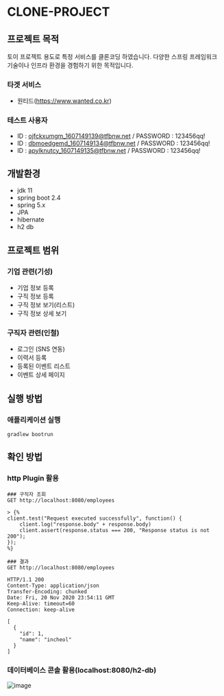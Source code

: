 # CLONE-PROJECT

## 프로젝트 목적
토이 프로젝트 용도로 특정 서비스를 클론코딩 하였습니다. 다양한 스프링 프레임워크 기술이나 인프라 환경을 경험하기 위한 목적입니다. 

### 타겟 서비스
- 원티드(https://www.wanted.co.kr)

### 테스트 사용자
- ID : ojfckxumgm_1607149139@tfbnw.net / PASSWORD : 123456qq!
- ID : dbmoedgemd_1607149134@tfbnw.net / PASSWORD : 123456qq!
- ID : apylknutcy_1607149135@tfbnw.net / PASSWORD : 123456qq!

## 개발환경
- jdk 11
- spring boot 2.4
- spring 5.x
- JPA
- hibernate
- h2 db

## 프로젝트 범위
### 기업 관련(기성)
- 기업 정보 등록
- 구직 정보 등록
- 구직 정보 보기(리스트)
- 구직 정보 상세 보기

### 구직자 관련(인철)
- 로그인 (SNS 연동)
- 이력서 등록
- 등록된 이벤트 리스트
- 이벤트 상세 페이지

## 실행 방법

### 애플리케이션 실행

```
gradlew bootrun
```

## 확인 방법
### http Plugin 활용
```
### 구직자 조회
GET http://localhost:8080/employees

> {%
client.test("Request executed successfully", function() {
    client.log("response.body" + response.body)
    client.assert(response.status === 200, "Response status is not 200");
});
%}
```

```
### 결과
GET http://localhost:8080/employees

HTTP/1.1 200 
Content-Type: application/json
Transfer-Encoding: chunked
Date: Fri, 20 Nov 2020 23:54:11 GMT
Keep-Alive: timeout=60
Connection: keep-alive

[
  {
    "id": 1,
    "name": "incheol"
  }
]
```

### 데이터베이스 콘솔 활용(localhost:8080/h2-db)
![image](https://user-images.githubusercontent.com/2491418/99860795-7b358480-2bd7-11eb-916b-ffbd9b665ce8.png)


